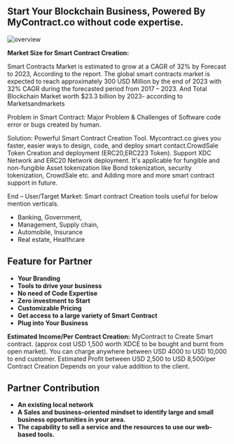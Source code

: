 ﻿## **Start Your Blockchain Business, Powered By MyContract.co without code expertise.** 

![overview](/assets/block.jpg)

**Market Size for Smart Contract Creation:**

Smart Contracts Market is estimated to grow at a CAGR of 32% by Forecast to 2023, According to the report. The global smart contracts market is expected to reach approximately 300 USD Million by the end of 2023 with 32% CAGR during the forecasted period from 2017 – 2023. And Total Blockchain Market worth $23.3 billion by 2023- according to Marketsandmarkets

Problem in Smart Contract: Major Problem & Challenges of Software code error or bugs created by human.

Solution: Powerful Smart Contract Creation Tool.
Mycontract.co  gives you faster, easier ways to design, code, and deploy smart contact.CrowdSale Token Creation and deployment (ERC20,ERC223 Token). Support XDC Network and ERC20 Network deployment. It's applicable for fungible and non-fungible  Asset tokenization like Bond tokenization, security tokenization, CrowdSale etc. and Adding more and more smart contract support in future. 

End – User/Target Market: Smart contract Creation tools useful for below mention verticals. 

* Banking, Government, 
* Management, Supply chain, 
* Automobile, Insurance
* Real estate, Healthcare

## **Feature for Partner**

* **Your Branding**
* **Tools to drive your business**
* **No need of Code Expertise**
* **Zero investment to Start**
* **Customizable Pricing**
* **Get access to a large variety of Smart Contract**
* **Plug into Your Business**


**Estimated Income/Per Contract Creation:** MyContract to Create Smart contract. (approx cost USD 1,500 worth XDCE to be bought and burnt from open market). You can charge anywhere between USD 4000 to USD 10,000 to end customer. Estimated Profit between USD 2,500 to USD 8,500/per Contract Creation Depends on your value addition to the client.


## **Partner Contribution**

* **An existing local network**
* **A Sales and business-oriented mindset to identify large and small business opportunities in your area.**
* **The capability to sell a service and the resources to use our web-based tools.**


